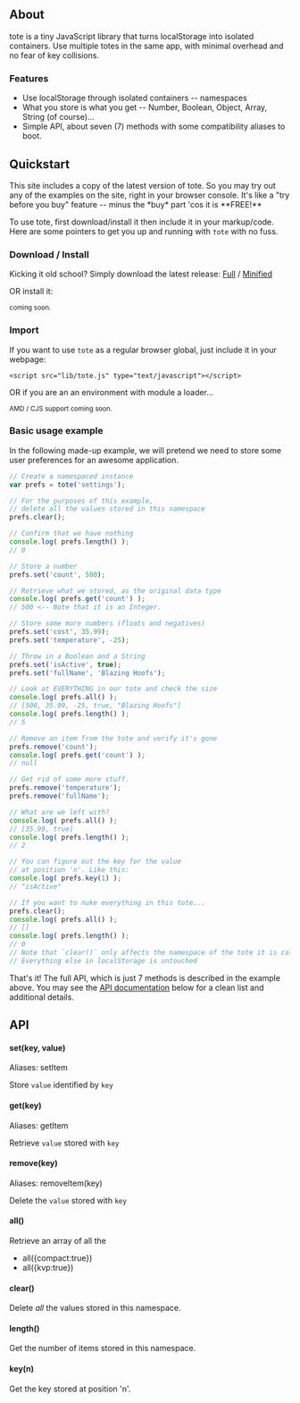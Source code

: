 <a name="about"></a>
## About

tote is a tiny JavaScript library that turns localStorage into isolated containers. 
Use multiple totes in the same app, with minimal overhead and no fear of key collisions.

### Features

- Use localStorage through isolated containers -- namespaces
- What you store is what you get -- Number, Boolean, Object, Array, String (of course)...
- Simple API, about seven (7) methods with some compatibility aliases to boot.


<a name="quickstart"></a>
## Quickstart

<p class="note note-info">
This site includes a copy of the latest version of tote. So you may try out any of the 
examples on the site, right in your browser console. It's like a "try before you buy" feature
-- minus the *buy* part 'cos it is **FREE!**
</p>

To use tote, first download/install it then include it in your markup/code.
Here are some pointers to get you up and running with `†ote` with no fuss.


### Download / Install

Kicking it old school? Simply download the latest release: <a href="dist/tote.js">Full</a>
/ <a href="dist/tote.min.js">Minified</a>

OR install it:

<small class="muted">coming soon.</small>


### Import

If you want to use `tote` as a regular browser global, just include it in your webpage:

```markup
<script src="lib/tote.js" type="text/javascript"></script>
```

OR if you are an an environment with module a loader...

<small class="muted">AMD / CJS support coming soon.</small>


### Basic usage example

In the following made-up example, we will pretend we need to store some user preferences
for an awesome application.

```javascript
// Create a namespaced instance
var prefs = tote('settings');

// For the purposes of this example,
// delete all the values stored in this namespace
prefs.clear();

// Confirm that we have nothing
console.log( prefs.length() );
// 0

// Store a number
prefs.set('count', 500);

// Retrieve what we stored, as the original data type
console.log( prefs.get('count') );
// 500 <-- Note that it is an Integer.

// Store some more numbers (floats and negatives)
prefs.set('cost', 35.99);
prefs.set('temperature', -25);

// Throw in a Boolean and a String
prefs.set('isActive', true);
prefs.set('fullName', 'Blazing Hoofs');

// Look at EVERYTHING in our tote and check the size
console.log( prefs.all() );
// [500, 35.99, -25, true, "Blazing Hoofs"] 
console.log( prefs.length() );
// 5

// Remove an item from the tote and verify it's gone
prefs.remove('count');
console.log( prefs.get('count') );
// null

// Get rid of some more stuff.
prefs.remove('temperature');
prefs.remove('fullName');

// What are we left with?
console.log( prefs.all() );
// [35.99, true]
console.log( prefs.length() );
// 2

// You can figure out the key for the value 
// at position 'n'. Like this:
console.log( prefs.key(1) );
// "isActive" 

// If you want to nuke everything in this tote...
prefs.clear();
console.log( prefs.all() );
// []
console.log( prefs.length() );
// 0 
// Note that `clear()` only affects the namespace of the tote it is called on. 
// Everything else in localStorage is untouched
```

That's it! The full API, which is just 7 methods is described in the example above.
You may see the [API documentation](#api) below for a clean list and additional details.


<a name="api"></a>
## API

#### set(key, value)

Aliases: setItem

Store `value` identified by `key`

#### get(key)

Aliases: getItem

Retrieve `value` stored with `key`

#### remove(key)

Aliases: removeItem(key)

Delete the `value` stored with `key`

#### all()

Retrieve an array of all the 
- all({compact:true})
- all({kvp:true})

#### clear()

Delete *all* the values stored in this namespace.

#### length()

Get the number of items stored in this namespace.

#### key(n)

Get the key stored at position 'n'.

